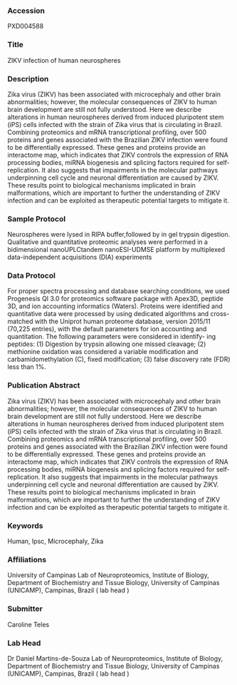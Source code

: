 ### Accession
PXD004588

### Title
ZIKV infection of human neurospheres

### Description
Zika virus (ZIKV) has been associated with microcephaly and other brain abnormalities; however, the molecular consequences of ZIKV to human brain development are still not fully understood. Here we describe alterations in human neurospheres derived from induced pluripotent stem (iPS) cells infected with the strain of Zika virus that is circulating in Brazil. Combining proteomics and mRNA transcriptional profiling, over 500 proteins and genes associated with the Brazilian ZIKV infection were found to be differentially expressed. These genes and proteins provide an interactome map, which indicates that ZIKV controls the expression of RNA processing bodies, miRNA biogenesis and splicing factors required for self-replication. It also suggests that impairments in the molecular pathways underpinning cell cycle and neuronal differentiation are caused by ZIKV. These results point to biological mechanisms implicated in brain malformations, which are important to further the understanding of ZIKV infection and can be exploited as therapeutic potential targets to mitigate it.

### Sample Protocol
Neurospheres were lysed in RIPA buffer,followed by in gel trypsin digestion. Qualitative and quantitative proteomic analyses were performed in a bidimensional nanoUPLCtandem nanoESI-UDMSE platform by multiplexed data-independent acquisitions (DIA) experiments

### Data Protocol
For proper spectra processing and database searching conditions, we used Progenesis QI 3.0 for proteomics software package with Apex3D, peptide 3D, and ion accounting informatics (Waters). Proteins were identified and quantitative data were processed by using dedicated algorithms and cross-matched with the Uniprot human proteome database, version 2015/11 (70,225 entries), with the default parameters for ion accounting and quantitation. The following parameters were considered in identify- ing peptides: (1) Digestion by trypsin allowing one missed cleavage; (2) methionine oxidation was considered a variable modification and carbamidomethylation (C), fixed modification; (3) false discovery rate (FDR) less than 1%.

### Publication Abstract
Zika virus (ZIKV) has been associated with microcephaly and other brain abnormalities; however, the molecular consequences of ZIKV to human brain development are still not fully understood. Here we describe alterations in human neurospheres derived from induced pluripotent stem (iPS) cells infected with the strain of Zika virus that is circulating in Brazil. Combining proteomics and mRNA transcriptional profiling, over 500 proteins and genes associated with the Brazilian ZIKV infection were found to be differentially expressed. These genes and proteins provide an interactome map, which indicates that ZIKV controls the expression of RNA processing bodies, miRNA biogenesis and splicing factors required for self-replication. It also suggests that impairments in the molecular pathways underpinning cell cycle and neuronal differentiation are caused by ZIKV. These results point to biological mechanisms implicated in brain malformations, which are important to further the understanding of ZIKV infection and can be exploited as therapeutic potential targets to mitigate it.

### Keywords
Human, Ipsc, Microcephaly, Zika

### Affiliations
University of Campinas
Lab of Neuroproteomics, Institute of Biology, Department of Biochemistry and Tissue Biology, University of Campinas (UNICAMP), Campinas, Brazil ( lab head )

### Submitter
Caroline Teles

### Lab Head
Dr Daniel Martins-de-Souza
Lab of Neuroproteomics, Institute of Biology, Department of Biochemistry and Tissue Biology, University of Campinas (UNICAMP), Campinas, Brazil ( lab head )



